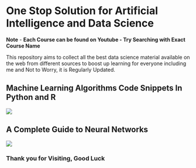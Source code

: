 # One Stop Solution for Artificial Intelligence and Data Science 

**Note** - **Each Course can be found on Youtube - Try Searching with Exact Course Name**

This repository aims to collect all the best data science material available on the web from different sources to boost up learning for everyone including me and Not to Worry, it is Regularly Updated.

## Machine Learning Algorithms Code Snippets In Python and R

![](Readme%20Image/ML%20Algorithms%20in%20Python%20and%20R.jpg)

## A Complete Guide to Neural Networks

![](Readme%20Image/Complete%20Neural%20Networks.png)

### Thank you for Visiting, Good Luck 
